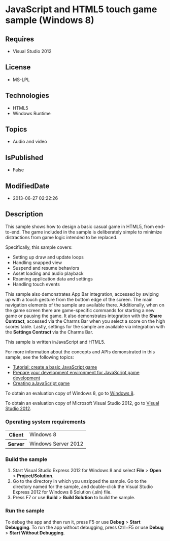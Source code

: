 # JavaScript and HTML5 touch game sample (Windows 8)
## Requires
* Visual Studio 2012
## License
* MS-LPL
## Technologies
* HTML5
* Windows Runtime
## Topics
* Audio and video
## IsPublished
* False
## ModifiedDate
* 2013-06-27 02:22:26
## Description

<div id="mainSection">
<p>This sample shows how to design a basic casual game in HTML5, from end-to-end. The game included in the sample is deliberately simple to minimize distractions from game logic intended to be replaced.
</p>
<p>Specifically, this sample covers: </p>
<ul>
<li>Setting up draw and update loops </li><li>Handling snapped view </li><li>Suspend and resume behaviors </li><li>Asset loading and audio playback </li><li>Roaming application data and settings </li><li>Handling touch events </li></ul>
<p></p>
<p>This sample also demonstrates App Bar integration, accessed by swiping up with a touch gesture from the bottom edge of the screen. The main navigation elements of the sample are available there. Additionally, when on the game screen there are game-specific
 commands for starting a new game or pausing the game. It also demonstrates integration with the
<b>Share Contract</b>, accessed via the Charms Bar when you select a score on the high scores table. Lastly, settings for the sample are available via integration with the
<b>Settings Contract </b>via the Charms Bar.</p>
<p>This sample is written inJavaScript and HTML5.</p>
<p>For more information about the concepts and APIs demonstrated in this sample, see the following topics:</p>
<ul>
<li><a href="m_gamedev.tutorial__a_basic_tailored_javascript_game">Tutorial: create a basic JavaScript game</a>
</li><li><a href="m_gamedev.prepare_your_development_environment_for_tailored_javascript_game_development">Prepare your development environment for JavaScript game development</a>
</li><li><a href="m_gamedev.creating_a_tailored_javascript_game">Creating aJavaScript game</a>
</li></ul>
<p></p>
<p>To obtain an evaluation copy of Windows&nbsp;8, go to <a href="http://go.microsoft.com/fwlink/p/?linkid=241655">
Windows&nbsp;8</a>. </p>
<p>To obtain an evaluation copy of Microsoft Visual Studio&nbsp;2012, go to <a href="http://go.microsoft.com/fwlink/p/?linkid=241656">
Visual Studio&nbsp;2012</a>. </p>
<h3>Operating system requirements</h3>
<table>
<tbody>
<tr>
<th>Client</th>
<td><dt>Windows&nbsp;8 </dt></td>
</tr>
<tr>
<th>Server</th>
<td><dt>Windows Server&nbsp;2012 </dt></td>
</tr>
</tbody>
</table>
<h3>Build the sample</h3>
<p></p>
<ol>
<li>Start Visual Studio Express&nbsp;2012 for Windows&nbsp;8 and select <b>File</b> &gt; <b>
Open</b> &gt; <b>Project/Solution</b>. </li><li>Go to the directory in which you unzipped the sample. Go to the directory named for the sample, and double-click the Visual Studio Express&nbsp;2012 for Windows&nbsp;8 Solution (.sln) file.
</li><li>Press F7 or use <b>Build</b> &gt; <b>Build Solution</b> to build the sample. </li></ol>
<p></p>
<h3>Run the sample</h3>
<p>To debug the app and then run it, press F5 or use <b>Debug</b> &gt; <b>Start Debugging</b>. To run the app without debugging, press Ctrl&#43;F5 or use
<b>Debug</b> &gt; <b>Start Without Debugging</b>. </p>
</div>
